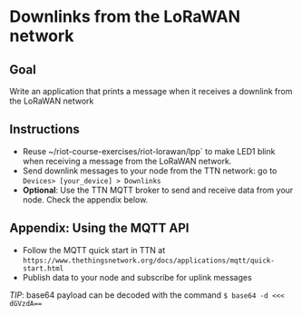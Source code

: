 # Downlinks from the LoRaWAN network

## **Goal**
Write an application that prints a message when it receives a downlink
 from the LoRaWAN network

## Instructions
  - Reuse ~/riot-course-exercises/riot-lorawan/lpp` to make LED1 blink
    when receiving a message from the LoRaWAN network.
  - Send downlink messages to your node from the TTN network: go to
    `Devices> [your_device] > Downlinks`
  - **Optional**: Use the TTN MQTT broker to send and receive data from
    your node. Check the appendix below.

## Appendix: Using the MQTT API
  - Follow the MQTT quick start in TTN at
    `https://www.thethingsnetwork.org/docs/applications/mqtt/quick-start.html`
  - Publish data to your node and subscribe for uplink messages

_TIP_: base64 payload can be decoded with the command `$ base64 -d <<< dGVzdA==`
